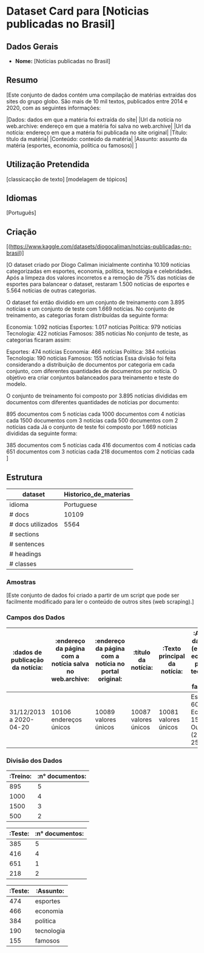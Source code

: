 # Dataset Card para [Noticias publicadas no Brasil]

## Dados Gerais

<!-- Se você está apenas usando um dataset já existente, coloque aqui os dados
do dataset original. Se você está combinando ou alterando datasets, ou está
construindo um dataset novo, preencha apenas o nome do dataset. -->

- **Nome:** [Notícias publicadas no Brasil]

## Resumo

<!-- Elabore uma breve descrição do dataset, informando: 
* Se foram usados datasets já existentes (quais são esses datasets?).
* O uso principal pretendido (classificação de texto, reconhecimento de entidades, etc.).
* Os principais idiomas presentes.
* O domínio dos dados. -->

[Este conjunto de dados contém uma compilação de matérias extraídas dos sites do grupo globo. São mais de 10 mil textos, publicados entre 2014 e 2020, com as seguintes informações:

|Dados: dados em que a matéria foi extraída do site|
|Url da notícia no web.archive: endereço em que a matéria foi salva no web.archive|
|Url da notícia: endereço em que a matéria foi publicada no site original|
|Título: título da matéria|
|Conteúdo: conteúdo da matéria|
|Assunto: assunto da matéria (esportes, economia, política ou famosos)|
]

## Utilização Pretendida

<!-- Indique quais as tarefas de NLP podem utilizar este dataset. Por exemplo, 
classificação de texto, reconhecimento de entidades, etc. 
Nesta seção, você pode detalhar e expandir o que foi apresentado no resumo. -->

[classicacção de texto]
[modelagem de tópicos]

## Idiomas

<!-- Indique os idiomas presentes no dataset. -->

[Português]

## Criação

<!-- Se o dataset foi construído por você, indique a fonte dos dados usados e
descreva o processo de coleta e processamento. Se foi usado um dataset já existente,
indique a URL do dataset original. Se o dataset existente foi modificado,
descreva a modificação realizada e as ferramentas usadas. -->

[(https://www.kaggle.com/datasets/diogocaliman/notcias-publicadas-no-brasil)]

[O dataset criado por Diogo Caliman inicialmente continha 10.109 notícias categorizadas em esportes, economia, política, tecnologia e celebridades. Após a limpeza dos valores incorretos e a remoção de 75% das notícias de esportes para balancear o dataset, restaram 1.500 notícias de esportes e 5.564 notícias de outras categorias.

O dataset foi então dividido em um conjunto de treinamento com 3.895 notícias e um conjunto de teste com 1.669 notícias. No conjunto de treinamento, as categorias foram distribuídas da seguinte forma:

Economia: 1.092 notícias
Esportes: 1.017 notícias
Política: 979 notícias
Tecnologia: 422 notícias
Famosos: 385 notícias
No conjunto de teste, as categorias ficaram assim:

Esportes: 474 notícias
Economia: 466 notícias
Política: 384 notícias
Tecnologia: 190 notícias
Famosos: 155 notícias
Essa divisão foi feita considerando a distribuição de documentos por categoria em cada conjunto, com diferentes quantidades de documentos por notícia. O objetivo era criar conjuntos balanceados para treinamento e teste do modelo.

O conjunto de treinamento foi composto por 3.895 notícias divididas em documentos com diferentes quantidades de notícias por documento:

895 documentos com 5 notícias cada
1000 documentos com 4 notícias cada
1500 documentos com 3 notícias cada
500 documentos com 2 notícias cada
Já o conjunto de teste foi composto por 1.669 notícias divididas da seguinte forma:

385 documentos com 5 notícias cada
416 documentos com 4 notícias cada
651 documentos com 3 notícias cada
218 documentos com 2 notícias cada
]

## Estrutura

|dataset|Historico_de_materias| 
|-------|---------------------|
|idioma|Portuguese|
|# docs|10109|
|# docs utilizados| 5564|
|# sections| 
|# sentences|
|# headings|
|# classes|

### Amostras

<!-- Dê um exemplo usando uma estrutura JSON de uma amostra típica do dataset. 

Um exemplo de amostra do dataset:

```json
{
    "id": "13818513", 
    "summary": "Amanda baked cookies and will bring Jerry some tomorrow.", 
    "dialogue": "Amanda: I baked  cookies. Do you want some?\r\nJerry: Sure!"
}
```
-->

<!-- Se achar importante, dê informações adicionais sobre os dados e que não estejam
em outras seções, por exemplo, estatísticas sobre as amostras do dataset,
distribuição dos dados coletados, etc. -->

[Este conjunto de dados foi criado a partir de um script que pode ser facilmente modificado para ler o conteúdo de outros sites (web scraping).]

### Campos dos Dados

<!-- Indique e descreva os campos presentes no dataset. Informe o tipo do campo. 
Se for um campo de categoria, informe os valores possíveis. -->


|:dados de publicação da notícia:|:endereço da página com a notícia salva no web.archive:|:endereço da página com a notícia no portal original:|:título da notícia:|:Texto principal da notícia:|:Assunto da notícia (esportes, economia, política, tecnologia ou famosos):|  
 |-|-|-|-|-|-|
  |31/12/2013 a 2020-04-20         |10106 endereços únicos                                  |10089 valores únicos                               | 10087 valores únicos      |10081 valores únicos        |  Esportes 60%,  Economia 15%,  Outro (2516)  25%                         |
### Divisão dos Dados

<!-- Descreva as divisões existentes no dataset. Por exemplo, conjuntos de
treinamento, validação e teste. Forneça os tamanhos das divisões. Se achar
pertinente, forneça também estatísticas úteis de cada divisão. -->

|:Treino:| :n° documentos:|
|--------|---------------|
|895     | 5             |
|1000    | 4             |
|1500    | 3             |
|500     | 2             |


|:Teste:| :n° documentos:|
|-------|---------------|
|385    | 5             |
|416    | 4             |
|651    | 1             |
|218    | 2             |

|:Teste: |:Assunto:   |
|--------|------------|
|474     | esportes   |
|466     | economia   |
|384     | politica   |
|190     | tecnologia |
|155     | famosos    |
